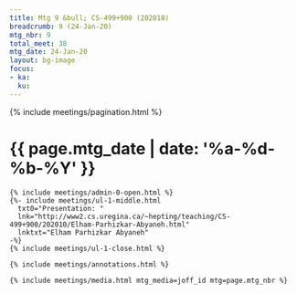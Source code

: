 ```yaml
---
title: Mtg 9 &bull; CS-499+900 (202010)
breadcrumb: 9 (24-Jan-20)
mtg_nbr: 9
total_meet: 38
mtg_date: 24-Jan-20
layout: bg-image
focus:
- ka:
  ku:
---
```


{% include meetings/pagination.html %}
<div class="card">
  <h1 class="text-center card-header lightcthru">
    {{ page.mtg_date | date: '%a-%d-%b-%Y' }}
  </h1>
  <div class="card-body">

    {% include meetings/admin-0-open.html %}
    {%- include meetings/ul-1-middle.html
      txt0="Presentation: "
      lnk="http://www2.cs.uregina.ca/~hepting/teaching/CS-499+900/202010/Elham-Parhizkar-Abyaneh.html"
      lnktxt="Elham Parhizkar Abyaneh"
    -%}
    {% include meetings/ul-1-close.html %}

    {% include meetings/annotations.html %}

    {% include meetings/media.html mtg_media=joff_id mtg=page.mtg_nbr %}
  </div>
</div>
